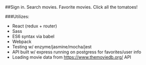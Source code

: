 ##Sign in. Search movies. Favorite movies. Click all the tomatoes!

###Utilizes:

* React (redux + router)
* Sass
* ES6 syntax via babel
* Webpack
* Testing w/ enzyme/jasmine/mocha/jest
* API built w/ express running on postgress for favorites/user info
* Loading movie data from https://www.themoviedb.org/ API
